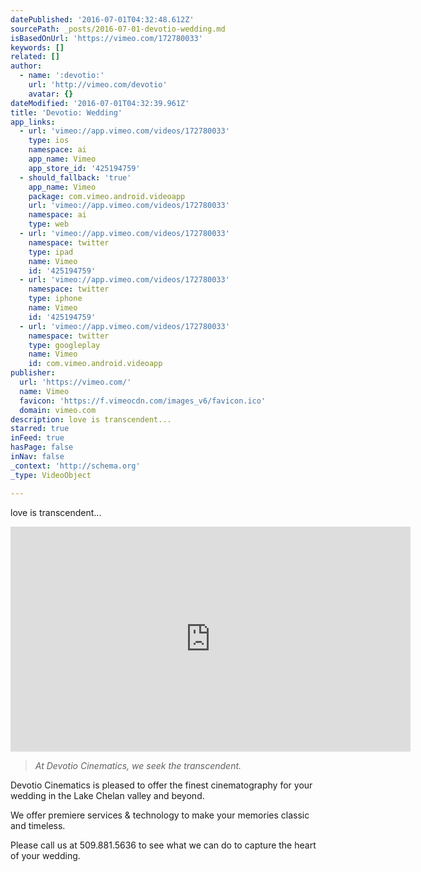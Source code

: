 ```yaml
---
datePublished: '2016-07-01T04:32:48.612Z'
sourcePath: _posts/2016-07-01-devotio-wedding.md
isBasedOnUrl: 'https://vimeo.com/172780033'
keywords: []
related: []
author:
  - name: ':devotio:'
    url: 'http://vimeo.com/devotio'
    avatar: {}
dateModified: '2016-07-01T04:32:39.961Z'
title: 'Devotio: Wedding'
app_links:
  - url: 'vimeo://app.vimeo.com/videos/172780033'
    type: ios
    namespace: ai
    app_name: Vimeo
    app_store_id: '425194759'
  - should_fallback: 'true'
    app_name: Vimeo
    package: com.vimeo.android.videoapp
    url: 'vimeo://app.vimeo.com/videos/172780033'
    namespace: ai
    type: web
  - url: 'vimeo://app.vimeo.com/videos/172780033'
    namespace: twitter
    type: ipad
    name: Vimeo
    id: '425194759'
  - url: 'vimeo://app.vimeo.com/videos/172780033'
    namespace: twitter
    type: iphone
    name: Vimeo
    id: '425194759'
  - url: 'vimeo://app.vimeo.com/videos/172780033'
    namespace: twitter
    type: googleplay
    name: Vimeo
    id: com.vimeo.android.videoapp
publisher:
  url: 'https://vimeo.com/'
  name: Vimeo
  favicon: 'https://f.vimeocdn.com/images_v6/favicon.ico'
  domain: vimeo.com
description: love is transcendent...
starred: true
inFeed: true
hasPage: false
inNav: false
_context: 'http://schema.org'
_type: VideoObject

---
```

love is transcendent...

<iframe src="https://cdn.embedly.com/widgets/media.html?src=https%3A%2F%2Fplayer.vimeo.com%2Fvideo%2F172780033&amp;url=https%3A%2F%2Fvimeo.com%2F172780033&amp;image=http%3A%2F%2Fi.vimeocdn.com%2Fvideo%2F578722633_640.jpg&amp;key=b7d04c9b404c499eba89ee7072e1c4f7&amp;type=text%2Fhtml&amp;schema=vimeo" width="640" height="360" scrolling="no" frameborder="0" allowfullscreen="" style=""></iframe>

> _At Devotio Cinematics, we seek the transcendent._

Devotio Cinematics is pleased to offer the finest cinematography for your wedding in the Lake Chelan valley and beyond.

We offer premiere services & technology to make your memories classic and timeless.

Please call us at 509.881.5636 to see what we can do to capture the heart of your wedding.